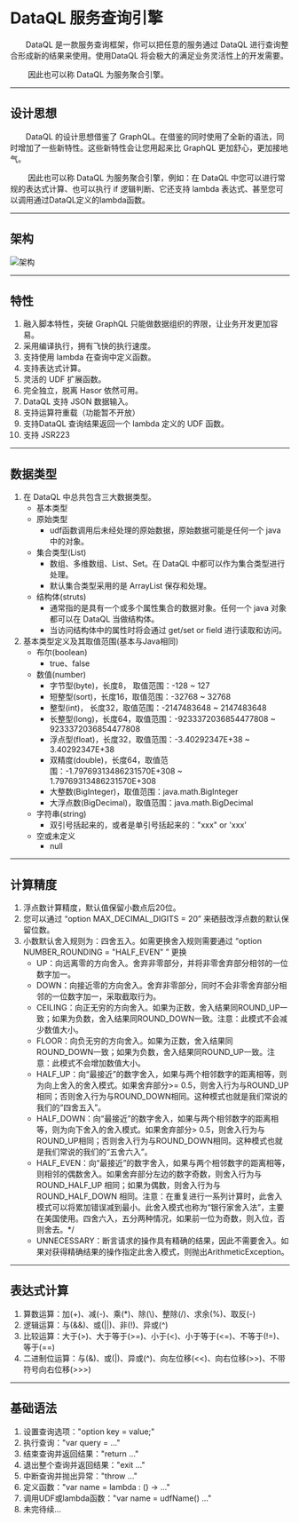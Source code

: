# DataQL 服务查询引擎

&emsp;&emsp;DataQL 是一款服务查询框架，你可以把任意的服务通过 DataQL 进行查询整合形成新的结果来使用。使用DataQL 将会极大的满足业务灵活性上的开发需要。

&emsp;&emsp; 因此也可以称 DataQL 为服务聚合引擎。

----------
## 设计思想
&emsp;&emsp;DataQL 的设计思想借鉴了 GraphQL。在借鉴的同时使用了全新的语法，同时增加了一些新特性。这些新特性会让您用起来比 GraphQL 更加舒心，更加接地气。

&emsp;&emsp; 因此也可以称 DataQL 为服务聚合引擎，例如：在 DataQL 中您可以进行常规的表达式计算、也可以执行 if 逻辑判断、它还支持 lambda 表达式、甚至您可以调用通过DataQL定义的lambda函数。

----------
## 架构
![架构](http://files.hasor.net/resources/CC2_5C5A_6D1E_18C4.png "架构")

----------
## 特性
01. 融入脚本特性，突破 GraphQL 只能做数据组织的界限，让业务开发更加容易。
02. 采用编译执行，拥有飞快的执行速度。
03. 支持使用 lambda 在查询中定义函数。
04. 支持表达式计算。
05. 灵活的 UDF 扩展函数。
06. 完全独立，脱离 Hasor 依然可用。
07. DataQL 支持 JSON 数据输入。
08. 支持运算符重载（功能暂不开放）
09. 支持DataQL 查询结果返回一个 lambda 定义的 UDF 函数。
10. 支持 JSR223

----------
## 数据类型
01. 在 DataQL 中总共包含三大数据类型。
    * 基本类型
    * 原始类型
        * udf函数调用后未经处理的原始数据，原始数据可能是任何一个 java 中的对象。
    * 集合类型(List)
        * 数组、多维数组、List、Set。在 DataQL 中都可以作为集合类型进行处理。
        * 默认集合类型采用的是 ArrayList 保存和处理。
    * 结构体(struts)
        * 通常指的是具有一个或多个属性集合的数据对象。任何一个 java 对象都可以在 DataQL 当做结构体。
        * 当访问结构体中的属性时将会通过 get/set or field 进行读取和访问。
02. 基本类型定义及其取值范围(基本与Java相同)
    * 布尔(boolean)
        * true、false
    * 数值(number)
        * 字节型(byte)，长度8， 取值范围：-128 ~ 127
        * 短整型(sort)，长度16，取值范围：-32768 ~ 32768
        * 整型(int)，   长度32，取值范围：-2147483648 ~ 2147483648
        * 长整型(long)，长度64，取值范围：-9233372036854477808 ~ 9233372036854477808
        * 浮点型(float)，长度32，取值范围：-3.40292347E+38 ~ 3.40292347E+38
        * 双精度(double)，长度64，取值范围：-1.79769313486231570E+308 ~ 1.79769313486231570E+308
        * 大整数(BigInteger)，取值范围：java.math.BigInteger
        * 大浮点数(BigDecimal)，取值范围：java.math.BigDecimal
    * 字符串(string)
        * 双引号括起来的，或者是单引号括起来的："xxx" or 'xxx'
    * 空或未定义
        * null

----------
## 计算精度
01. 浮点数计算精度，默认值保留小数点后20位。
02. 您可以通过 “option MAX_DECIMAL_DIGITS = 20” 来硒鼓改浮点数的默认保留位数。
03. 小数默认舍入规则为：四舍五入。如需更换舍入规则需要通过 “option NUMBER_ROUNDING = "HALF_EVEN" ” 更换
    * UP：向远离零的方向舍入。舍弃非零部分，并将非零舍弃部分相邻的一位数字加一。
    * DOWN：向接近零的方向舍入。舍弃非零部分，同时不会非零舍弃部分相邻的一位数字加一，采取截取行为。
    * CEILING：向正无穷的方向舍入。如果为正数，舍入结果同ROUND_UP一致；如果为负数，舍入结果同ROUND_DOWN一致。注意：此模式不会减少数值大小。
    * FLOOR：向负无穷的方向舍入。如果为正数，舍入结果同ROUND_DOWN一致；如果为负数，舍入结果同ROUND_UP一致。注意：此模式不会增加数值大小。
    * HALF_UP：向“最接近”的数字舍入，如果与两个相邻数字的距离相等，则为向上舍入的舍入模式。如果舍弃部分>= 0.5，则舍入行为与ROUND_UP相同；否则舍入行为与ROUND_DOWN相同。这种模式也就是我们常说的我们的“四舍五入”。
    * HALF_DOWN：向“最接近”的数字舍入，如果与两个相邻数字的距离相等，则为向下舍入的舍入模式。如果舍弃部分> 0.5，则舍入行为与ROUND_UP相同；否则舍入行为与ROUND_DOWN相同。这种模式也就是我们常说的我们的“五舍六入”。
    * HALF_EVEN：向“最接近”的数字舍入，如果与两个相邻数字的距离相等，则相邻的偶数舍入。如果舍弃部分左边的数字奇数，则舍入行为与 ROUND_HALF_UP 相同；如果为偶数，则舍入行为与 ROUND_HALF_DOWN 相同。注意：在重复进行一系列计算时，此舍入模式可以将累加错误减到最小。此舍入模式也称为“银行家舍入法”，主要在美国使用。四舍六入，五分两种情况，如果前一位为奇数，则入位，否则舍去。*/
    * UNNECESSARY：断言请求的操作具有精确的结果，因此不需要舍入。如果对获得精确结果的操作指定此舍入模式，则抛出ArithmeticException。

----------
## 表达式计算
01. 算数运算：加(+)、减(-)、乘(*)、除(\\)、整除(/)、求余(%)、取反(-)
02. 逻辑运算：与(&&)、或(||)、非(!)、异或(^)
03. 比较运算：大于(>)、大于等于(>=)、小于(<)、小于等于(<=)、不等于(!=)、等于(==)
04. 二进制位运算：与(&)、或(|)、异或(^)、向左位移(<<)、向右位移(>>)、不带符号向右位移(>>>)

----------
## 基础语法
01. 设置查询选项："option key = value;"
02. 执行查询："var query = ..."
03. 结束查询并返回结果："return ..."
04. 退出整个查询并返回结果："exit ..."
05. 中断查询并抛出异常："throw ..."
06. 定义函数："var name = lambda : () -> ..."
07. 调用UDF或lambda函数："var name = udfName() ..."
08. 未完待续...